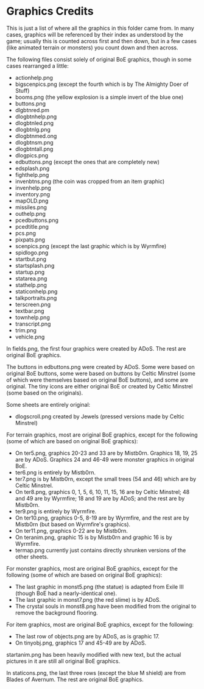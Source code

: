 Graphics Credits
================

This is just a list of where all the graphics in this folder came from. In many cases,
graphics will be referenced by their index as understood by the game; usually this is
counted across first and then down, but in a few cases (like animated terrain or monsters)
you count down and then across.

The following files consist solely of original BoE graphics, though in some cases
rearranged a little:

- actionhelp.png
- bigscenpics.png (except the fourth which is by The Almighty Doer of Stuff)
- booms.png (the yellow explosion is a simple invert of the blue one)
- buttons.png
- dlgbtnred.pm
- dlogbtnhelp.png
- dlogbtnled.png
- dlogbtnlg.png
- dlogbtnmed.ong
- dlogbtnsm.png
- dlogbtntall.png
- dlogpics.png
- edbuttons.png (except the ones that are completely new)
- edsplash.png
- fighthelp.png
- invenbtns.png (the coin was cropped from an item graphic)
- invenhelp.png
- inventory.png
- mapOLD.png
- missiles.png
- outhelp.png
- pcedbuttons.png
- pcedtitle.png
- pcs.png
- pixpats.png
- scenpics.png (except the last graphic which is by Wyrmfire)
- spidlogo.png
- startbut.png
- startsplash.png
- startup.png
- statarea.png
- stathelp.png
- staticonhelp.png
- talkportraits.png
- terscreen.png
- textbar.png
- townhelp.png
- transcript.png
- trim.png
- vehicle.png

In fields.png, the first four graphics were created by ADoS.
The rest are original BoE graphics.

The buttons in edbuttons.png were created by ADoS. Some were based on original BoE
buttons, some were based on buttons by Celtic Minstrel (some of which were themselves
based on original BoE buttons), and some are original. The tiny icons are either original
BoE or created by Celtic Minstrel (some based on the originals).

Some sheets are entirely original:

- dlogscroll.png created by Jewels (pressed versions made by Celtic Minstrel)

For terrain graphics, most are original BoE graphics, except for the following (some of
which are based on original BoE graphics):

- On ter5.png, graphics 20-23 and 33 are by Mistb0rn. Graphics 18, 19, 25 are by ADoS.
Graphics 24 and 46-49 were monster graphics in original BoE.
- ter6.png is entirely by Mistb0rn.
- ter7.png is by Mistb0rn, except the small trees (54 and 46) which are by Celtic
Minstrel.
- On ter8.png, graphics 0, 1, 5, 6, 10, 11, 15, 16 are by Celtic Minstrel; 48 and 49 are
by
Wyrmfire; 18 and 19 are by ADoS; and the rest are by Mistb0rn.
- ter9.png is entirely by Wyrmfire.
- On ter10.png, graphics 0-5, 8-19 are by Wyrmfire, and the rest are by Mistb0rn (but
based
on Wyrmfire's graphics).
- On ter11.png, graphics 0-22 are by Mistb0rn.
- On teranim.png, graphic 15 is by Mistb0rn and graphic 16 is by Wyrmfire.
- termap.png currently just contains directly shrunken versions of the other sheets.

For monster graphics, most are original BoE graphics, except for the following (some of
which are based on original BoE graphics):

- The last graphic in monst5.png (the statue) is adapted from Exile III (though BoE had a
nearly-identical one).
- The last graphic in monst7.png (the red slime) is by ADoS.
- The crystal souls in monst8.png have been modified from the original to remove the
background flooring.

For item graphics, most are original BoE graphics, except for the following:

- The last row of objects.png are by ADoS, as is graphic 17.
- On tinyobj.png, graphics 17 and 45-49 are by ADoS.

startanim.png has been heavily modified with new text, but the actual pictures in it are
still all original BoE graphics.

In staticons.png, the last three rows (except the blue M shield) are from Blades of
Avernum.
The rest are original BoE graphics.